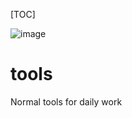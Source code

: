 [TOC]

![image](https://www.travis-ci.org/xiewendan/tools.svg?branch=master)

# tools
Normal tools for daily work